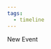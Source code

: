 ```yaml
---
tags:
  - timeline
---
```


<div class="ob-timelines"
	Data-title="时间轴的大标题 3"
	Data-start-date="205-05-05"
	> 
	New Event
</div>